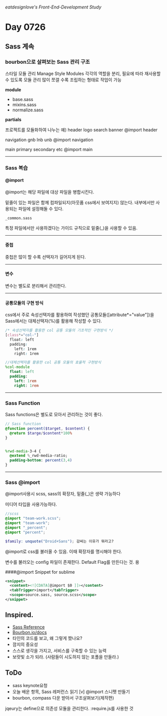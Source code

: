 ###### eatdesignlove's Front-End-Development Study

# Day 0726

## Sass 계속

### bourbon으로 살펴보는 Sass 관리 구조 

스타일 모듈 관리 Manage Style Modules
각각의 역할을 분리, 필요에 따라 재사용할 수 있도록 모듈 관리
많이 쪼갤 수록 조립하는 형태로 작업이 가능

**module**
- base.sass
- mixins.sass
- normalize.sass

**partials**
>


프로젝트를 모듈화하여 나누는 예)
header
  logo
  search
  banner
@import header

navigation
  gnb
  lnb
  unb
@import navigation

main
  primary
  secondary
  etc
@import main



---

### Sass 복습

#### @import

@import는 해당 파일에 대상 파일을 병합시킨다.

밑줄이 있는 파일은 함께 컴파일되지(아웃품 css에서 보여지지) 않는다. 내부에서만 사용되는 파일에 설정해둘 수 있다.

`_common.sass`

특정 파일에서만 사용하겠다는 가이드 규칙으로 밑줄(_)을 사용할 수 있음.


---

#### 중첩

중첩은 많이 할 수록 선택자가 길어지게 된다.

---

#### 변수

변수는 별도로 분리해서 관리한다.

---


#### 공통모듈의 구현 방식

css에서 주로 속성선택자를 활용하여 작성했던 공통모듈([attribute*="value"])을 Sass에서는 대체선택자(%)를 활용해 작성할 수 있다.

```css
/* 속성선택자를 활용한 col 공통 모듈의 기초적인 구현방식 */
[class*="col-"] 
  float: left
  padding:
    left: 1rem
    right: 1rem
```

```sass
//대체선택자를 활용한 col 공통 모듈의 효율적 구현방식
%col-module
  float: left
  padding:
    left: 1rem
    right: 1rem
```

---

### Sass Function

Sass functions은 별도로 모아서 관리하는 것이 좋다.

```sass
// Sass function
@function percent($target, $content) {
  @return $targe/$content*100%
}


%rwd-media-3-4 {
  @extend %_rwd-media-ratio;
  padding-bottom: percent(3,4)
}
```
---

### Sass @import

@import사용시 scss, sass의 확장자, 밑줄(_)은 생략 가능하다

미디어 타입을 사용가능하다.

```scss
//scss
@import "team-work.scss";
@import "team-work";
@import "_percent";
@import "percent";
```

```scss
$family: unquote("Droid+Sans"); 감싸는 이유가 뭐라고?
```

@import로 css를 불러올 수 있음. 이때 확장자를 명시해야 한다.

변수를 불러오는 config 파일이 존재한다.
Default Flag를 만든다는 것.
용


####@import Snippet for sublime
```xml
<snippet>
  <content><![CDATA[@import $0 ]]></content>
  <tabTrigger>import</tabTrigger>
  <scope>source.sass, source.scss</scope>
</snippet>
```

## Inspired.
- [Sass Reference](http://www.sass-lang.com/documentation/file.SASS_REFERENCE.html)
- [Bourbon.io/docs](http://bourbon.io/docs/)
- 타인의 코드를 보고, 왜 그렇게 짰나요?
- 깜지의 중요성
- 스스로 생각을 가지고, 서비스를 구축할 수 있는 능력
- 보랏빛 소가 되라. (사람들이 시도하지 않는 포폴을 만들라.)


## ToDo
- sass keynote요청
- 오늘 배운 항목, Sass 레퍼런스 읽기
[v] @import 스니펫 만들기 
- bourbon, compass 다운 받아서 구조살펴보기(제작편)


jqeury는 define으로 의존성 모듈을 관리한다. :require.js를 사용한 것
